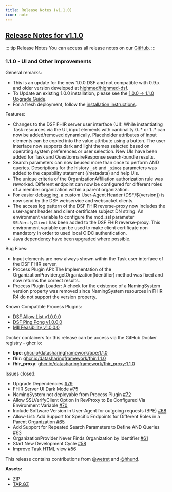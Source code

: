 ```yaml
---
title: Release Notes (v1.1.0)
icon: note
---
```


## [Release Notes for v1.1.0](https://github.com/datasharingframework/dsf/releases/tag/v1.1.0)

::: tip Release Notes
You can access all release notes on our [GitHub](https://github.com/datasharingframework/dsf/releases).
:::

### 1.1.0 - UI and Other Improvements
General remarks:
- This is an update for the new 1.0.0 DSF and not compatible with 0.9.x and older version developed at [highmed/highmed-dsf](https://github.com/highmed/highmed-dsf).
- To Update an existing 1.0.0 installation, please see the [1.0.0 -> 1.1.0 Upgrade Guide](https://dsf.dev/v1.1.0/maintain/upgrade-from-1.html).
- For a fresh deployment, follow the [installation instructions](https://dsf.dev/v1.1.0/maintain/install.html).

Features:
- Changes to the DSF FHIR server user interface (UI): While instantiating Task resources via the UI, input elements with cardinality 0..* or 1..* can now be added/removed dynamically. Placeholder attributes of input elements can be copied into the value attribute using a button. The user interface now supports dark and light themes selected based on operating system preferences or user selection. New UIs have been added for Task and QuestionnaireResponse search-bundle results.
- Search parameters can now beused more than once to perform AND queries. Descriptions for the history `_at` and `_since` parameters was added to the capability statement (/metadata) and help UIs.
- The unique criteria of the OrganizationAffiliation authorization rule was reworked. Different endpoint can now be configured for different roles of a member organization within a parent organization.
- For easier debugging, a custom User-Agent Header (DSF/${version}) is now send by the DSF webservice and websocket clients. 
- The access log pattern of the DSF FHIR reverse-proxy now includes the user-agent header and client certificate subject DN string. An environment variable to configure the mod_ssl parameter `SSLVerifyClient` has been added to the DSF FHIR reverse-proxy. This environment variable can be used to make client certificate non mandatory in order to used local OIDC authentication.
- Java dependency have been upgraded where possible.

Bug Fixes:
- Input elements are now always shown within the Task user interface of the DSF FHIR server.
- Process Plugin API: The Implementation of the OrganizationProvider.getOrganization(Identifier) method was fixed and now returns the correct results.
- Process Plugin Loader: A check for the existence of a NamingSystem version property was removed since NamingSystem resources in FHIR R4 do not support the version property.

Known Compatible Process Plugins:
- [DSF Allow List v1.0.0.0](https://github.com/datasharingframework/dsf-process-allow-list/releases/tag/v1.0.0.0)
- [DSF Ping Pong v1.0.0.0](https://github.com/datasharingframework/dsf-process-ping-pong/releases/tag/v1.0.0.0)
- [MII Feasibility v1.0.0.0](https://github.com/medizininformatik-initiative/feasibility-dsf-process/releases/tag/v1.0.0.0)

Docker containers for this release can be access via the GitHub Docker registry - ghcr.io:
* **bpe**: [ghcr.io/datasharingframework/bpe:1.1.0](https://github.com/orgs/datasharingframework/packages/container/bpe/121017713?tag=1.1.0)
* **fhir**: [ghcr.io/datasharingframework/fhir:1.1.0](https://github.com/orgs/datasharingframework/packages/container/fhir/121016922?tag=1.1.0)
* **fhir_proxy**: [ghcr.io/datasharingframework/fhir_proxy:1.1.0](https://github.com/orgs/datasharingframework/packages/container/fhir_proxy/121014165?tag=1.1.0)

Issues closed:
- Upgrade Dependencies [#79](https://github.com/datasharingframework/dsf/issues/79)
- FHIR Server UI Dark Mode [#75](https://github.com/datasharingframework/dsf/issues/75)
- NamingSystem not deployable from Process Plugin [#72](https://github.com/datasharingframework/dsf/issues/72)
- Allow SSLVerifyClient Option in RevProxy to Be Configured Via Environment Variable [#70](https://github.com/datasharingframework/dsf/issues/70)
- Include Software Version in User-Agent for outgoing requests (BPE) [#68](https://github.com/datasharingframework/dsf/issues/68)
- Allow-List: Add Support for Specific Endpoints for Different Roles in a Parent Organization [#65](https://github.com/datasharingframework/dsf/issues/65)
- Add Support for Repeated Search Parameters to Define AND Queries [#63](https://github.com/datasharingframework/dsf/issues/63)
- OrganizationProvider Never Finds Organization by Identifier [#61](https://github.com/datasharingframework/dsf/issues/61)
- Start New Development Cycle [#58](https://github.com/datasharingframework/dsf/issues/58)
- Improve Task HTML view [#56](https://github.com/datasharingframework/dsf/issues/56)

This release contains contributions from [@wetret](https://github.com/wetret) and [@hhund](https://github.com/hhund).

**Assets:** 
- [ZIP](https://github.com/datasharingframework/dsf/archive/refs/tags/v1.1.0.zip)
- [TAR.GZ](https://github.com/datasharingframework/dsf/archive/refs/tags/v1.1.0.tar.gz)


